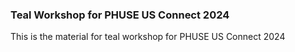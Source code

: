 ### Teal Workshop for PHUSE US Connect 2024

This is the material for teal workshop for PHUSE US Connect 2024
